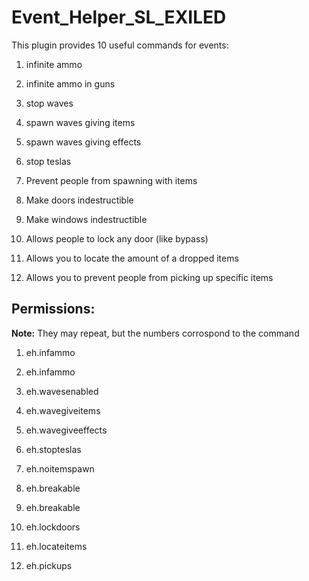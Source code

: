 # Event_Helper_SL_EXILED
This plugin provides 10 useful commands for events:

1. infinite ammo

2. infinite ammo in guns

3. stop waves

4. spawn waves giving items

5. spawn waves giving effects

6. stop teslas

7. Prevent people from spawning with items

8. Make doors indestructible

9. Make windows indestructible

10. Allows people to lock any door (like bypass)

11. Allows you to locate the amount of a dropped items

12. Allows you to prevent people from picking up specific items

## Permissions:
**Note:** They may repeat, but the numbers corrospond to the command

1. eh.infammo

2. eh.infammo

3. eh.wavesenabled

4. eh.wavegiveitems

5. eh.wavegiveeffects

6. eh.stopteslas

7. eh.noitemspawn

8. eh.breakable

9. eh.breakable

10. eh.lockdoors

11. eh.locateitems

12. eh.pickups
